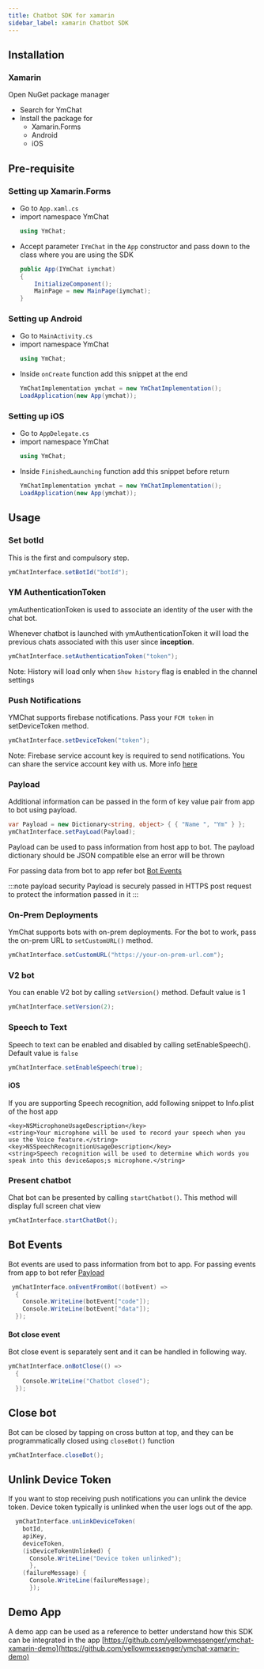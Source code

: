 ```yaml
---
title: Chatbot SDK for xamarin
sidebar_label: xamarin Chatbot SDK
---
```


## Installation

### Xamarin

Open NuGet package manager

- Search for YmChat
- Install the package for
  - Xamarin.Forms
  - Android
  - iOS

## Pre-requisite

### Setting up Xamarin.Forms

- Go to `App.xaml.cs`
- import namespace YmChat
  ```c#
  using YmChat;
  ```
- Accept parameter `IYmChat` in the `App` constructor
  and pass down to the class where you are using the SDK
  ```c#
  public App(IYmChat iymchat)
  {
      InitializeComponent();
      MainPage = new MainPage(iymchat);
  }
  ```

### Setting up Android

- Go to `MainActivity.cs`
- import namespace YmChat
  ```c#
  using YmChat;
  ```
- Inside `onCreate` function add this snippet at the end
  ```c#
  YmChatImplementation ymchat = new YmChatImplementation();
  LoadApplication(new App(ymchat));
  ```

### Setting up iOS

- Go to `AppDelegate.cs`
- import namespace YmChat
  ```c#
  using YmChat;
  ```
- Inside `FinishedLaunching` function add this snippet before return
  ```c#
  YmChatImplementation ymchat = new YmChatImplementation();
  LoadApplication(new App(ymchat));
  ```

## Usage

### Set botId

This is the first and compulsory step.

```c#
ymChatInterface.setBotId("botId");
```

### YM AuthenticationToken

ymAuthenticationToken is used to associate an identity of the user with the chat bot.

Whenever chatbot is launched with ymAuthenticationToken it will load the previous chats associated with this user since **inception**.

```c#
ymChatInterface.setAuthenticationToken("token");
```

Note: History will load only when `Show history` flag is enabled in the channel settings

### Push Notifications

YMChat supports firebase notifications. Pass your `FCM token` in setDeviceToken method.

```c#
ymChatInterface.setDeviceToken("token");
```

Note: Firebase service account key is required to send notifications. You can share the service account key with us. More info [here](https://developers.google.com/assistant/engagement/notifications#get_a_service_account_key)

### Payload

Additional information can be passed in the form of key value pair from app to bot using payload.

```c#
var Payload = new Dictionary<string, object> { { "Name ", "Ym" } };
ymChatInterface.setPayLoad(Payload);
```

Payload can be used to pass information from host app to bot. The payload dictionary should be JSON compatible else an error will be thrown

For passing data from bot to app refer bot [Bot Events](#bot-events)

:::note payload security
Payload is securely passed in HTTPS post request to protect the information passed in it
:::

### On-Prem Deployments

YmChat supports bots with on-prem deployments. For the bot to work, pass the on-prem URL to `setCustomURL()` method.

```c#
ymChatInterface.setCustomURL("https://your-on-prem-url.com");
```

### V2 bot

You can enable V2 bot by calling `setVersion()` method. Default value is 1

```c#
ymChatInterface.setVersion(2);
```

### Speech to Text

Speech to text can be enabled and disabled by calling setEnableSpeech(). Default value is `false`

```c#
ymChatInterface.setEnableSpeech(true);
```

#### iOS

If you are supporting Speech recognition, add following snippet to Info.plist of the host app

```
<key>NSMicrophoneUsageDescription</key>
<string>Your microphone will be used to record your speech when you use the Voice feature.</string>
<key>NSSpeechRecognitionUsageDescription</key>
<string>Speech recognition will be used to determine which words you speak into this device&apos;s microphone.</string>
```

### Present chatbot

Chat bot can be presented by calling `startChatbot()`. This method will display full screen chat view

```c#
ymChatInterface.startChatBot();
```

## Bot Events

Bot events are used to pass information from bot to app. For passing events from app to bot refer [Payload](#payload)

```c#
 ymChatInterface.onEventFromBot((botEvent) =>
  {
    Console.WriteLine(botEvent["code"]);
    Console.WriteLine(botEvent["data"]);
  });
```

#### Bot close event

Bot close event is separately sent and it can be handled in following way.

```c#
ymChatInterface.onBotClose(() =>
  {
    Console.WriteLine("Chatbot closed");
  });
```

## Close bot

Bot can be closed by tapping on cross button at top, and they can be programmatically closed using `closeBot()` function

```c#
ymChatInterface.closeBot();
```

## Unlink Device Token

If you want to stop receiving push notifications you can unlink the device token.
Device token typically is unlinked when the user logs out of the app.

```c#
  ymChatInterface.unLinkDeviceToken(
    botId,
    apiKey,
    deviceToken,
    (isDeviceTokenUnlinked) {
      Console.WriteLine("Device token unlinked");
      },
    (failureMessage) {
      Console.WriteLine(failureMessage);
      });
```

## Demo App

A demo app can be used as a reference to better understand how this SDK can be integrated in the app
[https://github.com/yellowmessenger/ymchat-xamarin-demo](https://github.com/yellowmessenger/ymchat-xamarin-demo)
